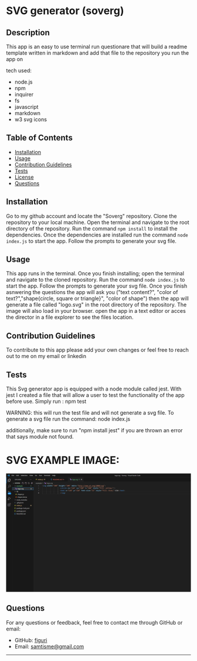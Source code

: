   # SVG generator (soverg)
  
  
  ## Description
  This app is an easy to use terminal run questionare that will build a readme template written in markdown and add that file to the repository you run the app on 

  tech used:
  - node.js
  - npm
  - inquirer
  - fs
  - javascript
  - markdown
  - w3 svg icons
  
  
  ## Table of Contents
  - [Installation](#installation)
  - [Usage](#usage)
  - [Contribution Guidelines](#contribution)
  - [Tests](#tests)
  - [License](#license)
  - [Questions](#questions)
  
  ## Installation
  Go to my github account and locate the "Soverg" repository. Clone the repository to your local machine. Open the terminal and navigate to the root directory of the repository. Run the command `npm install` to install the dependencies. Once the dependencies are installed run the command `node index.js` to start the app. Follow the prompts to generate your svg file.
  
  ## Usage
  This app runs in the terminal. Once you finish installing; open the terminal and navigate to the cloned repository. Run the command `node index.js` to start the app. Follow the prompts to generate your svg file. Once you finish asnwering the questions the app will ask you ("text content?", "color of text?","shape{circle, square or triangle}", "color of shape") then the app will generate a file called
  "logo.svg" in the root directory of the repository. The image will also load in your browser. open the app in a text editor or acces the director in a file explorer to see the files location.
  
  ## Contribution Guidelines
  To contribute to this app please add your own changes or feel free to reach out to me on my email or linkedin
  
  ## Tests
 This Svg generator app is equipped with a node module called jest. With jest I created a file that will allow a user to test the functionality of the app before use. Simply run :    npm test

 WARNING: this will run the test file and will not generate a svg file. To generate a svg file run the command: node index.js

 additionally, make sure to run "npm install jest" if you are thrown an error that says module not found.
# SVG EXAMPLE IMAGE:
<!-- link to the screenshot from the example directory -->

![Alt text](<./example/Screenshot (25).png>)
  ## Questions
  For any questions or feedback, feel free to contact me through GitHub or email:
  - GitHub: [figuri](https://github.com/figuri)
  - Email: [samtisme@gmail.com](mailto:samtisme@gmail.com)
---